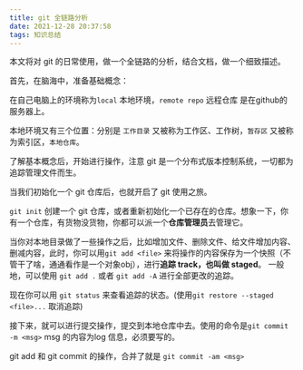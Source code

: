 ```yaml
---
title: git 全链路分析
date: 2021-12-28 20:37:58
tags: 知识总结
---
```


本文将对 git 的日常使用，做一个全链路的分析，结合文档，做一个细致描述。

首先，在脑海中，准备基础概念：

在自己电脑上的环境称为`local` 本地环境，`remote repo` 远程仓库 是在github的服务器上。

本地环境又有三个位置：分别是 `工作目录` 又被称为工作区、工作树，`暂存区` 又被称为索引区，`本地仓库`。

了解基本概念后，开始进行操作，注意 git 是一个分布式版本控制系统，一切都为追踪管理文件而生。

当我们初始化一个 git 仓库后，也就开启了 git 使用之旅。

`git init` 创建一个 git 仓库，或者重新初始化一个已存在的仓库。想象一下，你有一个仓库，有货物没货物，你都可以派一个**仓库管理员**去管理它。

当你对本地目录做了一些操作之后，比如增加文件、删除文件、给文件增加内容、删减内容，此时，你可以用`git add <file>` 来将操作的内容保存为一个快照（不管干了啥，通通看作是一个对象obj），进行**追踪 track，也叫做 staged**。 一般地，可以使用 `git add .` 或者 `git add -A` 进行全部更改的追踪。

现在你可以用 `git status` 来查看追踪的状态。(使用`git restore --staged <file>...` 取消追踪)

接下来，就可以进行提交操作，提交到本地仓库中去。使用的命令是`git commit -m <msg>` msg 的内容为log 信息，必须要写的。

git add 和 git commit 的操作，合并了就是 `git commit -am <msg>`

